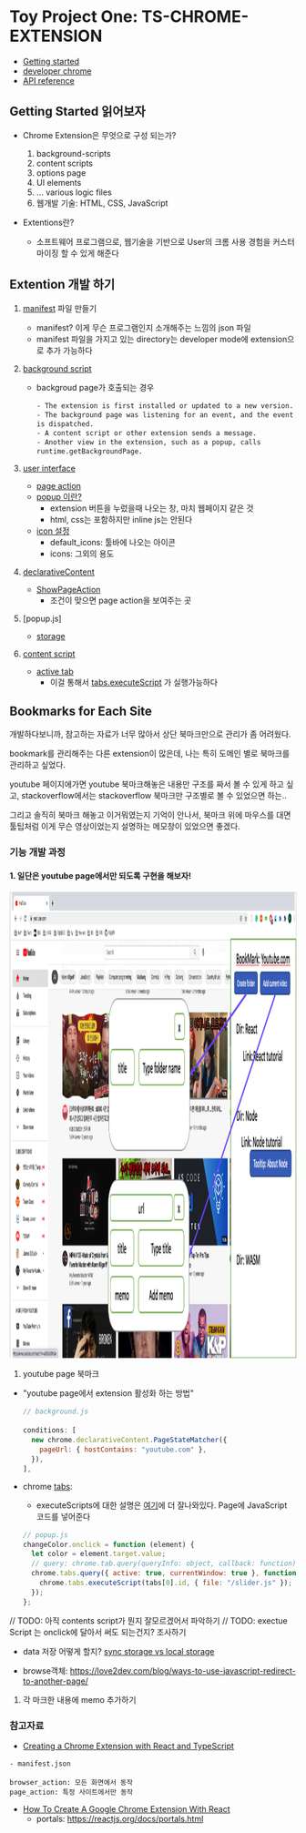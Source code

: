 # Toy Project One: TS-CHROME-EXTENSION
- [Getting started](https://developer.chrome.com/docs/extensions/mv2/getstarted/)
- [developer chrome](https://developer.chrome.com/)
- [API reference](https://developer.chrome.com/docs/extensions/reference/#popups)
  
## Getting Started 읽어보자
- Chrome Extension은 무엇으로 구성 되는가?
    1. background-scripts
    2. content scripts
    3. options page
    4. UI elements
    5. ... various logic files
    6. 웹개발 기술: HTML, CSS, JavaScript

- Extentions란?
  - 소프트웨어 프로그램으로, 웹기술을 기반으로 User의 크롬 사용 경험을 커스터마이징 할 수 있게 해준다


## Extention 개발 하기
1. [manifest](https://developer.chrome.com/docs/extensions/mv2/manifest/) 파일 만들기 
    - manifest? 이게 무슨 프로그램인지 소개해주는 느낌의 json 파일
    - manifest 파일을 가지고 있는 directory는 developer mode에 extension으로 추가 가능하다


2. [background script](https://developer.chrome.com/docs/extensions/mv2/background_pages/)
    - backgroud page가 호출되는 경우
        ```
        - The extension is first installed or updated to a new version.
        - The background page was listening for an event, and the event is dispatched.
        - A content script or other extension sends a message.
        - Another view in the extension, such as a popup, calls runtime.getBackgroundPage.
        ```

3. [user interface](https://developer.chrome.com/docs/extensions/mv2/user_interface/)
    - [page action](https://developer.chrome.com/docs/extensions/reference/pageAction/)
    - [popup 이란?](https://developer.chrome.com/docs/extensions/mv2/user_interface/#popup)
      - extension 버튼을 누렀을때 나오는 창, 마치 웹페이지 같은 것
      - html, css는 포함하지만 inline js는 안된다
    - [icon 설정](https://developer.chrome.com/docs/extensions/mv2/user_interface/#icons)
      - default_icons: 툴바에 나오는 아이콘
      - icons: 그외의 용도

3. [declarativeContent](https://developer.chrome.com/docs/extensions/reference/declarativeContent/)
    - [ShowPageAction](https://developer.chrome.com/docs/extensions/reference/declarativeContent/#type-ShowPageAction)
      - 조건이 맞으면 page action을 보여주는 곳

4. [popup.js]
    - [storage](https://developer.chrome.com/docs/extensions/reference/storage/)

5. [content script](https://developer.chrome.com/docs/extensions/mv2/content_scripts/#pi)
    - [active tab](https://developer.chrome.com/docs/extensions/mv2/manifest/activeTab/)
      - 이걸 통해서 [tabs.executeScript](https://developer.chrome.com/docs/extensions/reference/tabs/#method-executeScript) 가 실행가능하다


## Bookmarks for Each Site
개발하다보니까, 참고하는 자료가 너무 많아서 상단 북마크만으로 관리가 좀 어려웠다. 

bookmark를 관리해주는 다른 extension이 많은데, 나는 특히 도메인 별로 북마크를 관리하고 싶었다. 

youtube 페이지에가면 youtube 북마크해놓은 내용만 구조를 짜서 볼 수 있게 하고 싶고, stackoverflow에서는 stackoverflow 북마크만 구조별로 볼 수 있었으면 하는.. 

그리고 솔직히 북마크 해놓고 이거뭐였는지 기억이 안나서, 북마크 위에 마우스를 대면 툴팁처럼 이게 무슨 영상이었는지 설명하는 메모창이 있었으면 좋겠다. 

### 기능 개발 과정
#### 1. 일단은 youtube page에서만 되도록 구현을 해보자!
<img src="guide/version1.png" width="1460" height="819">

1. youtube page 북마크 
  - "youtube page에서 extension 활성화 하는 방법"
    ```javascript
    // background.js

    conditions: [
      new chrome.declarativeContent.PageStateMatcher({
        pageUrl: { hostContains: "youtube.com" },
      }),
    ],
    ```
  - chrome [tabs](https://developer.chrome.com/docs/extensions/reference/tabs/): 
    - executeScripts에 대한 설명은 [여기](https://developer.mozilla.org/en-US/docs/Mozilla/Add-ons/WebExtensions/API/tabs/executeScript)에 더 잘나와있다. Page에 JavaScript 코드를 넣어준다

    ```javascript
    // popup.js
    changeColor.onclick = function (element) {
      let color = element.target.value;
      // query: chrome.tab.query(queryInfo: object, callback: function)
      chrome.tabs.query({ active: true, currentWindow: true }, function (tabs) {
        chrome.tabs.executeScript(tabs[0].id, { file: "/slider.js" });
      });
    };
    ```

// TODO:  아직 contents script가 뭔지 잘모르겠어서 파악하기
// TODO: exectue Script 는 onclick에 달아서 써도 되는건지? 조사하기

   - data 저장 어떻게 할지? [sync storage vs local storage](https://developer.chrome.com/docs/extensions/reference/storage/)

- browse객체: https://love2dev.com/blog/ways-to-use-javascript-redirect-to-another-page/
 

1. 각 마크한 내용에 memo 추가하기





### 참고자료
- [Creating a Chrome Extension with React and TypeScript](https://react.christmas/2020/12)
```
- manifest.json

browser_action: 모든 화면에서 동작
page_action: 특정 사이트에서만 동작

```

- [How To Create A Google Chrome Extension With React](https://medium.com/javascript-in-plain-english/how-to-create-google-chrome-extension-using-react-js-5c9e343323ff)
  - portals: https://reactjs.org/docs/portals.html